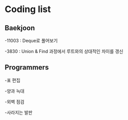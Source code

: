 # Coding list

## Baekjoon

-11003 : Deque로 풀어보기

-3830 : Union & Find 과정에서 루트와의 상대적인 차이를 갱신


## Programmers

-표 편집

-양과 늑대

-외벽 점검

-사라지는 발판
